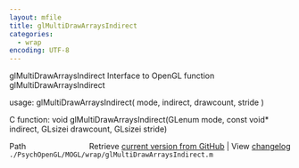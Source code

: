 ```yaml
---
layout: mfile
title: glMultiDrawArraysIndirect
categories:
  - wrap
encoding: UTF-8
---
```


glMultiDrawArraysIndirect  Interface to OpenGL function glMultiDrawArraysIndirect  

usage:  glMultiDrawArraysIndirect( mode, indirect, drawcount, stride )  

C function:  void glMultiDrawArraysIndirect(GLenum mode, const void\* indirect, GLsizei drawcount, GLsizei stride)  


<div class="code_header" style="text-align:right;">
  <span style="float:left;">Path&nbsp;&nbsp;</span> <span class="counter">Retrieve <a href=
  "https://raw.github.com/Psychtoolbox-3/Psychtoolbox-3/beta/./PsychOpenGL/MOGL/wrap/glMultiDrawArraysIndirect.m">current version from GitHub</a> | View <a href=
  "https://github.com/Psychtoolbox-3/Psychtoolbox-3/commits/beta/./PsychOpenGL/MOGL/wrap/glMultiDrawArraysIndirect.m">changelog</a></span>
</div>
<div class="code">
  <code>./PsychOpenGL/MOGL/wrap/glMultiDrawArraysIndirect.m</code>
</div>

